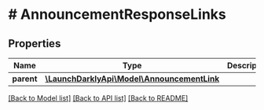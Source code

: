 # # AnnouncementResponseLinks

## Properties

Name | Type | Description | Notes
------------ | ------------- | ------------- | -------------
**parent** | [**\LaunchDarklyApi\Model\AnnouncementLink**](AnnouncementLink.md) |  |

[[Back to Model list]](../../README.md#models) [[Back to API list]](../../README.md#endpoints) [[Back to README]](../../README.md)
